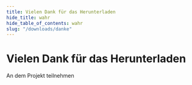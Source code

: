 ```yaml
---
title: Vielen Dank für das Herunterladen
hide_title: wahr
hide_table_of_contents: wahr
slug: "/downloads/danke"
---
```


<div className="text-center margin-top--xl">

# Vielen Dank für das Herunterladen

<div className="row margin-bottom--lg padding--sm flex-center">
<Link className="button button--outline button--warning button--lg margin--sm" href="/contributing">
  An dem Projekt
</Link>
<Link className="button button--outline button--info button--lg margin--sm" href="https://linwood.dev/matrix">
  teilnehmen
</Link>

</div>

</div>
